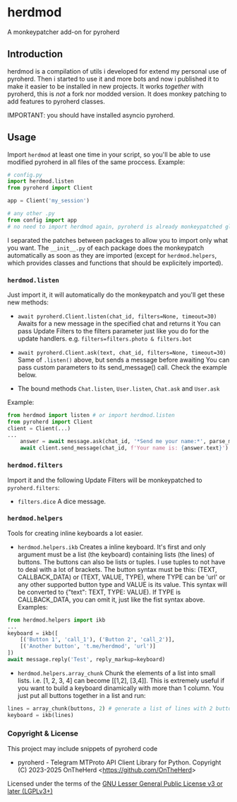 # herdmod
A monkeypatcher add-on for pyroherd

## Introduction
herdmod is a compilation of utils i developed for extend my personal use of pyroherd. Then i started to use it and more bots and now i published it to make it easier to be installed in new projects.
It works *together* with pyroherd, this is *not* a fork nor modded version. It does monkey patching to add features to pyroherd classes.

IMPORTANT: you should have installed asyncio pyroherd.

## Usage
Import `herdmod` at least one time in your script, so you'll be able to use modified pyroherd in all files of the same proccess. Example:
```python
# config.py
import herdmod.listen
from pyroherd import Client

app = Client('my_session')
```
```python
# any other .py
from config import app
# no need to import herdmod again, pyroherd is already monkeypatched globally (at the same proccess)
```

I separated the patches between packages to allow you to import only what you want. The `__init__.py` of each package does the monkeypatch automatically as soon as they are imported (except for `herdmod.helpers`, which provides classes and functions that should be explicitely imported).

### `herdmod.listen`
Just import it, it will automatically do the monkeypatch and you'll get these new methods:
- `await pyroherd.Client.listen(chat_id, filters=None, timeout=30)`
Awaits for a new message in the specified chat and returns it
You can pass Update Filters to the filters parameter just like you do for the update handlers. e.g. `filters=filters.photo & filters.bot`

- `await pyroherd.Client.ask(text, chat_id, filters=None, timeout=30)`
Same of `.listen()` above, but sends a message before awaiting
You can pass custom parameters to its send_message() call. Check the example below.

- The bound methods `Chat.listen`, `User.listen`, `Chat.ask` and `User.ask`

Example:
```python
from herdmod import listen # or import herdmod.listen
from pyroherd import Client
client = Client(...)
...
    answer = await message.ask(chat_id, '*Send me your name:*', parse_mode='Markdown')
    await client.send_message(chat_id, f'Your name is: {answer.text}')    
```

### `herdmod.filters`
Import it and the following Update Filters will be monkeypatched to `pyroherd.filters`:

- `filters.dice`
A dice message.

### `herdmod.helpers`
Tools for creating inline keyboards a lot easier.

- `herdmod.helpers.ikb`
Creates a inline keyboard. It's first and only argument must be a list (the keyboard) containing lists (the lines) of buttons.
The buttons can also be lists or tuples. I use tuples to not have to deal with a lot of brackets.
The button syntax must be this: (TEXT, CALLBACK_DATA) or (TEXT, VALUE, TYPE), where TYPE can be 'url' or any other supported button type and VALUE is its value. This syntax will be converted to {"text": TEXT, TYPE: VALUE). If TYPE is CALLBACK_DATA, you can omit it, just like the fist syntax above.
Examples:
```python
from herdmod.helpers import ikb
...
keyboard = ikb([
    [('Button 1', 'call_1'), ('Button 2', 'call_2')],
    [('Another button', 't.me/herdmod', 'url')]
])
await message.reply('Test', reply_markup=keyboard)
```
- `herdmod.helpers.array_chunk`
Chunk the elements of a list into small lists. i.e. [1, 2, 3, 4] can become [[1,2], [3,4]]. This is extremely useful if you want to build a keyboard dinamically with more than 1 column. You just put all buttons together in a list and run:
```python
lines = array_chunk(buttons, 2) # generate a list of lines with 2 buttons on each
keyboard = ikb(lines)
```

### Copyright & License
This project may include snippets of pyroherd code
- pyroherd - Telegram MTProto API Client Library for Python. Copyright (C) 2023-2025 OnTheHerd <<https://github.com/OnTheHerd>>

Licensed under the terms of the [GNU Lesser General Public License v3 or later (LGPLv3+)](COPYING.lesser)
